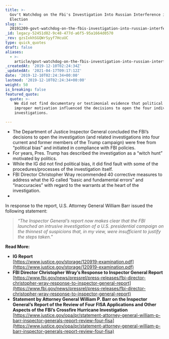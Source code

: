```yaml
---
title: >-
  Gov't Watchdog on the Fbi's Investigation Into Russian Interference in 2016
  Election
slug: >-
  20191209-govt-watchdog-on-the-fbis-investigation-into-russian-interference-in-2016-election
_id: legacy-52451d82-9c48-477d-a6f5-95a1664d0570
_rev: gzsIxkhSGQWrSyyf7HcuUC
type: quick_quotes
draft: false
aliases:
  - >-
    article/govt-watchdog-on-the-fbis-investigation-into-russian-interference-in-2016-election/
_createdAt: '2019-12-10T02:24:34Z'
_updatedAt: '2021-04-17T09:17:12Z'
date: '2019-12-10T02:24:34+00:00'
lastmod: '2019-12-10T02:24:34+00:00'
weight: 50
is_breaking: false
featured_quote:
  quote: >-
    We did not find documentary or testimonial evidence that political bias or
    improper motivation influenced the decisions to open the four individual
    investigations.

---
```

* The Department of Justice Inspector General concluded the FBI’s decisions to open the investigation (and related investigations into four current and former members of the Trump campaign) were free from “political bias” and initiated in compliance with FBI policies.
* For years, Pres. Trump has described the investigation as a “witch hunt” motivated by politics.
* While the IG did not find political bias, it did find fault with some of the procedures/processes of the investigation itself.
* FBI Director Christopher Wray recommended 40 corrective measures to address what the IG called “basic and fundamental errors” and “inaccuracies” with regard to the warrants at the heart of the investigation.
* 

In response to the report, U.S. Attorney General William Barr issued the following statement:

> _“The Inspector General’s report now makes clear that the FBI launched an intrusive investigation of a U.S. presidential campaign on the thinnest of suspicions that, in my view, were insufficient to justify the steps taken.”_

**Read More:**

* **IG Report**  
[https://www.justice.gov/storage/120919-examination.pdf](https://www.justice.gov/storage/120919-examination.pdf)
* **FBI Director Christopher Wray’s Response to Inspector General Report** [https://www.fbi.gov/news/pressrel/press-releases/fbi-director-christopher-wray-response-to-inspector-general-report](https://www.fbi.gov/news/pressrel/press-releases/fbi-director-christopher-wray-response-to-inspector-general-report)
* **Statement by Attorney General William P. Barr on the Inspector General’s Report of the Review of Four FISA Applications and Other Aspects of the FBI’s Crossfire Hurricane Investigation** [https://www.justice.gov/opa/pr/statement-attorney-general-william-p-barr-inspector-generals-report-review-four-fisa](https://www.justice.gov/opa/pr/statement-attorney-general-william-p-barr-inspector-generals-report-review-four-fisa)